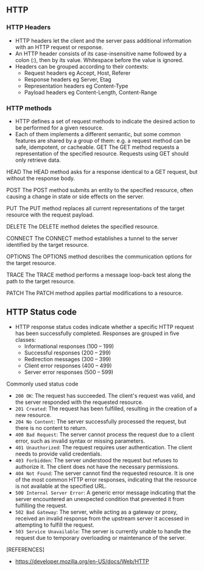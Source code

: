 ## HTTP

### HTTP Headers
- HTTP headers let the client and the server pass additional information with an HTTP request or response. 
- An HTTP header consists of its case-insensitive name followed by a colon (:), then by its value. Whitespace before the value is ignored.
- Headers can be grouped according to their contexts:
  - Request headers eg Accept, Host, Referer
  - Response headers eg Server, Etag
  - Representation headers eg Content-Type
  - Payload headers eg Content-Length, Content-Range

### HTTP methods
- HTTP defines a set of request methods to indicate the desired action to be performed for a given resource.
- Each of them implements a different semantic, but some common features are shared by a group of them: e.g. a request method can be safe, idempotent, or cacheable.
GET
The GET method requests a representation of the specified resource. Requests using GET should only retrieve data.

HEAD
The HEAD method asks for a response identical to a GET request, but without the response body.

POST
The POST method submits an entity to the specified resource, often causing a change in state or side effects on the server.

PUT
The PUT method replaces all current representations of the target resource with the request payload.

DELETE
The DELETE method deletes the specified resource.

CONNECT
The CONNECT method establishes a tunnel to the server identified by the target resource.

OPTIONS
The OPTIONS method describes the communication options for the target resource.

TRACE
The TRACE method performs a message loop-back test along the path to the target resource.

PATCH
The PATCH method applies partial modifications to a resource.


## HTTP Status code
- HTTP response status codes indicate whether a specific HTTP request has been successfully completed. Responses are grouped in five classes:
  - Informational responses (100 – 199)
  - Successful responses (200 – 299)
  - Redirection messages (300 – 399)
  - Client error responses (400 – 499)
  - Server error responses (500 – 599)

Commonly used status code
- `200 OK`: The request has succeeded. The client's request was valid, and the server responded with the requested resource.
- `201 Created`: The request has been fulfilled, resulting in the creation of a new resource.
- `204 No Content`: The server successfully processed the request, but there is no content to return.
- `400 Bad Request`: The server cannot process the request due to a client error, such as invalid syntax or missing parameters.
- `401 Unauthorized`: The request requires user authentication. The client needs to provide valid credentials.
- `403 Forbidden`: The server understood the request but refuses to authorize it. The client does not have the necessary permissions.
- `404 Not Found`: The server cannot find the requested resource. It is one of the most common HTTP error responses, indicating that the resource is not available at the specified URL.
- `500 Internal Server Error`: A generic error message indicating that the server encountered an unexpected condition that prevented it from fulfilling the request.
- `502 Bad Gateway`: The server, while acting as a gateway or proxy, received an invalid response from the upstream server it accessed in attempting to fulfill the request.
- `503 Service Unavailable`: The server is currently unable to handle the request due to temporary overloading or maintenance of the server.

[REFERENCES]
- https://developer.mozilla.org/en-US/docs/Web/HTTP


